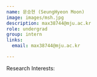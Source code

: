 ```yaml
---
name: 문승현 (SeungHyeon Moon)
image: images/msh.jpg
description: max38744@mju.ac.kr
role: undergrad
group: intern
links:
  email: max38744@mju.ac.kr

---
```


Research Interests:
